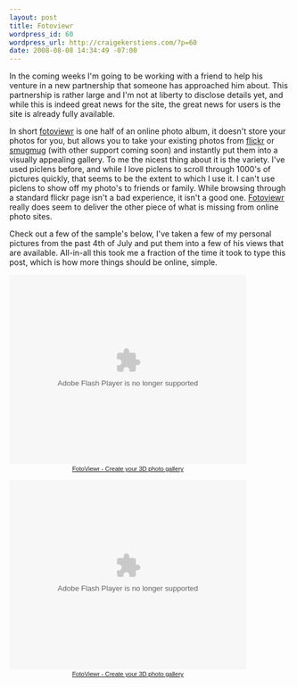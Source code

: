 ```yaml
--- 
layout: post
title: Fotoviewr
wordpress_id: 60
wordpress_url: http://craigekerstiens.com/?p=60
date: 2008-08-08 14:34:49 -07:00
---
```

In the coming weeks I'm going to be working with a friend to help his venture in a new partnership that someone has approached him about. This partnership is rather large and I'm not at liberty to disclose details yet, and while this is indeed great news for the site, the great news for users is the site is already fully available.

In short <a href="http://www.fotoviewr.com">fotoviewr</a> is one half of an online photo album, it doesn't store your photos for you, but allows you to take your existing photos from <a href="http://www.flickr.com">flickr</a> or <a href="http://www.smugmug.com">smugmug</a> (with other support coming soon) and instantly put them into a visually appealing gallery. To me the nicest thing about it is the variety. I've used piclens before, and while I love piclens to scroll through 1000's of pictures quickly, that seems to be the extent to which I use it. I can't use piclens to show off my photo's to friends or family. While browsing through a standard flickr page isn't a bad experience, it isn't a good one. <a href="http://www.fotoviewr.com">Fotoviewr</a> really does seem to deliver the other piece of what is missing from online photo sites.

Check out a few of the sample's below, I've taken a few of my personal pictures from the past 4th of July and put them into a few of his views that are available. All-in-all this took me a fraction of the time it took to type this post, which is how more things should be online, simple.
<div style="width: 425px;"><object classid="clsid:d27cdb6e-ae6d-11cf-96b8-444553540000" width="425" height="340" codebase="http://download.macromedia.com/pub/shockwave/cabs/flash/swflash.cab#version=6,0,40,0"><param name="id" value="FotoViewr2" /><param name="align" value="middle" /><param name="allowScriptAccess" value="always" /><param name="allowFullScreen" value="true" /><param name="flashvars" value="SRC=FLICKR&amp;USER_ID=28200549@N05&amp;STYLE=2&amp;PHOTOSET_ID=72157606331973180" /><param name="quality" value="high" /><param name="bgcolor" value="#000000" /><param name="src" value="http://www.fotoviewr.com/FotoViewr.v2.swf" /><embed id="FotoViewr2" type="application/x-shockwave-flash" width="425" height="340" src="http://www.fotoviewr.com/FotoViewr.v2.swf" bgcolor="#000000" quality="high" flashvars="SRC=FLICKR&amp;USER_ID=28200549@N05&amp;STYLE=2&amp;PHOTOSET_ID=72157606331973180" allowfullscreen="true" allowscriptaccess="always" align="middle"></embed></object>
<div style="font-size: 11px; font-family: tahoma,arial; height: 26px; padding-top: 2px; text-align: center;"><a href="http://www.fotoviewr.com/">FotoViewr - Create your 3D photo gallery</a></div>
</div>
<div style="width: 425px;"><object classid="clsid:d27cdb6e-ae6d-11cf-96b8-444553540000" width="425" height="340" codebase="http://download.macromedia.com/pub/shockwave/cabs/flash/swflash.cab#version=6,0,40,0"><param name="id" value="FotoViewr5" /><param name="align" value="middle" /><param name="allowScriptAccess" value="always" /><param name="allowFullScreen" value="true" /><param name="flashvars" value="SRC=FLICKR&amp;USER_ID=28200549@N05&amp;STYLE=5&amp;PHOTOSET_ID=72157606331973180" /><param name="quality" value="high" /><param name="bgcolor" value="#000000" /><param name="src" value="http://www.fotoviewr.com/FotoViewr.v2.swf" /><embed id="FotoViewr5" type="application/x-shockwave-flash" width="425" height="340" src="http://www.fotoviewr.com/FotoViewr.v2.swf" bgcolor="#000000" quality="high" flashvars="SRC=FLICKR&amp;USER_ID=28200549@N05&amp;STYLE=5&amp;PHOTOSET_ID=72157606331973180" allowfullscreen="true" allowscriptaccess="always" align="middle"></embed></object>
<div style="font-size: 11px; font-family: tahoma,arial; height: 26px; padding-top: 2px; text-align: center;"><a href="http://www.fotoviewr.com/">FotoViewr - Create your 3D photo gallery</a></div>
</div>
